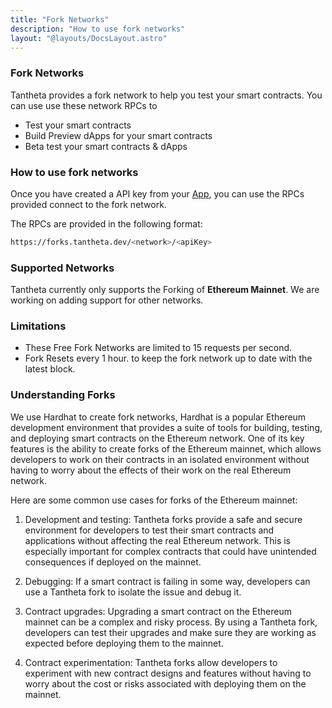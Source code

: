 ```yaml
---
title: "Fork Networks"
description: "How to use fork networks"
layout: "@layouts/DocsLayout.astro"
---
```


### Fork Networks

Tantheta provides a fork network to help you test your smart contracts. You can use  use these network RPCs to
 - Test your smart contracts
 - Build Preview dApps for your smart contracts
 - Beta test your smart contracts & dApps


### How to use fork networks

Once you have created a API key from your <a href="https://app.tantheta.dev/forks/" target="_blank">App</a>, you can use the RPCs provided connect to the fork network.

The RPCs are provided in the following format:

```bash
https://forks.tantheta.dev/<network>/<apiKey>
```


### Supported Networks

Tantheta currently only supports the Forking of **Ethereum Mainnet**. We are working on adding support for other networks.

### Limitations

- These Free Fork Networks are limited to 15 requests per second.
- Fork Resets every 1 hour. to keep the fork network up to date with the latest block.
  

### Understanding Forks

We use Hardhat to create fork networks, Hardhat is a popular Ethereum development environment that provides a suite of tools for building, testing, and deploying smart contracts on the Ethereum network. One of its key features is the ability to create forks of the Ethereum mainnet, which allows developers to work on their contracts in an isolated environment without having to worry about the effects of their work on the real Ethereum network.

Here are some common use cases for forks of the Ethereum mainnet:

1. Development and testing: Tantheta forks provide a safe and secure environment for developers to test their smart contracts and applications without affecting the real Ethereum network. This is especially important for complex contracts that could have unintended consequences if deployed on the mainnet.

2. Debugging: If a smart contract is failing in some way, developers can use a Tantheta fork to isolate the issue and debug it.

3. Contract upgrades: Upgrading a smart contract on the Ethereum mainnet can be a complex and risky process. By using a Tantheta fork, developers can test their upgrades and make sure they are working as expected before deploying them to the mainnet.

4. Contract experimentation: Tantheta forks allow developers to experiment with new contract designs and features without having to worry about the cost or risks associated with deploying them on the mainnet.
